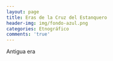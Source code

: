 ```yaml
---
layout: page
title: Eras de la Cruz del Estanquero
header-img: img/fondo-azul.png
categories: Etnográfico
comments: 'true'
---
```



Antigua era

<div class="photos">
</div>

